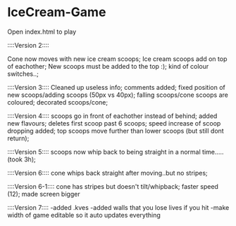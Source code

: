 # IceCream-Game


Open index.html to play


::::Version 2::::

Cone now moves with new ice cream scoops;
Ice cream scoops add on top of eachother;
New scoops must be added to the top :);
kind of colour switches..;

::::Version 3::::
Cleaned up useless info;
comments added;
fixed position of new scoops/adding scoops (50px vs 40px);
falling scoops/cone scoops are coloured;
decorated scoops/cone;


::::Version 4::::
scoops go in front of eachother instead of behind;
added new flavours;
deletes first scoop past 6 scoops;
speed increase of scoop dropping added;
top scoops move further than lower scoops (but still dont return);

::::Version 5::::
scoops now whip back to being straight in a normal time.....(took 3h);

::::Version 6::::
cone whips back straight after moving..but no stripes;

::::Version 6-1::::
cone has stripes but doesn't tilt/whipback;
faster speed (12);
made screen bigger

::::Version 7::::
-added .kves
-added walls that you lose lives if you hit
-make width of game editable so it auto updates everything
